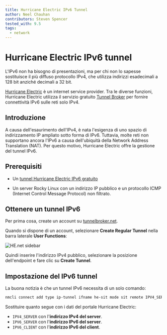 ```yaml
---
title: Hurricane Electric IPv6 Tunnel
author: Neel Chauhan
contributors: Steven Spencer
tested_with: 9.5
tags:
  - network
---
```


# Hurricane Electric IPv6 tunnel

L'IPv6 non ha bisogno di presentazioni, ma per chi non lo sapesse sostituisce il più diffuso protocollo IPv4, che utilizza indirizzi esadecimali a 128 bit anziché decimali a 32 bit.

[Hurricane Electric](https://he.net) è un internet service provider. Tra le diverse funzioni, Hurricane Electric utilizza il servizio gratuito [Tunnel Broker](https://tunnelbroker.net/) per fornire connettività IPv6 sulle reti solo IPv4.

## Introduzione

A causa dell'esaurimento dell'IPv4, è nata l'esigenza di uno spazio di indirizzamento IP ampliato sotto forma di IPv6. Tuttavia, molte reti non supportano ancora l'IPv6 a causa dell'ubiquità della Network Address Translation (NAT). Per questo motivo, Hurricane Electric offre la gestione del tunnel IPv6.

## Prerequisiti

- Un [tunnel Hurricane Electric IPv6 gratuito](https://tunnelbroker.net/)

- Un server Rocky Linux con un indirizzo IP pubblico e un protocollo ICMP (Internet Control Message Protocol) non filtrato.

## Ottenere un tunnel IPv6

Per prima cosa, create un account su [tunnelbroker.net](https://tunnelbroker.net/).

Quando si dispone di un account, selezionare **Create Regular Tunnel** nella barra laterale **User Functions**:

![HE.net sidebar](../images/henet_1.png)

Quindi inserire l'indirizzo IPv4 pubblico, selezionare la posizione dell'endpoint e fare clic su **Create Tunnel**.

## Impostazione del IPv6 tunnel

La buona notizia è che un tunnel IPv6 necessita di un solo comando:

```bash
nmcli connect add type ip-tunnel ifname he-sit mode sit remote IPV4_SERVER ipv4.method disabled ipv6.method manual ipv6.address IPV6_CLIENT ipv6.gateway IPV6_SERVER
```

Sostituire quanto segue con i dati del portale Hurricane Electric:

- `IPV4_SERVER` con l'**indirizzo IPv4 del server**.
- `IPV6_SERVER` con l'**indirizzo IPv6 del server**.
- `IPV6_CLIENT` con l'**indirizzo IPv6 del client**.
